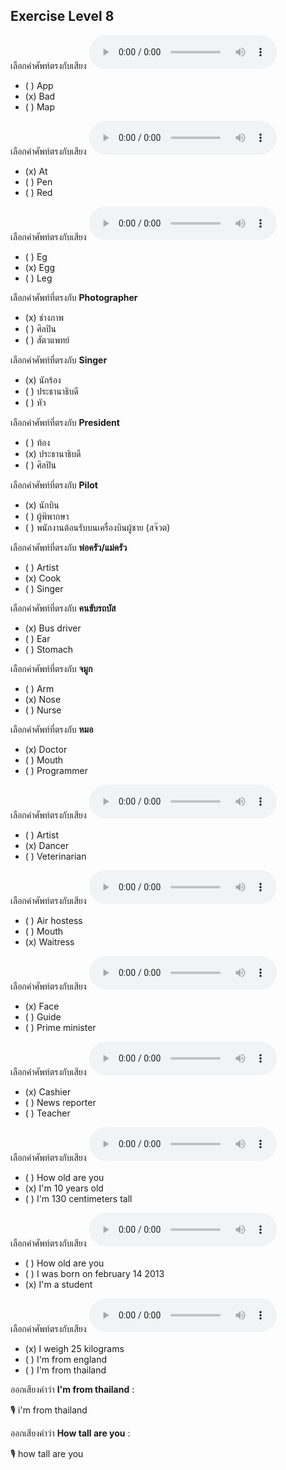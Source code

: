## Exercise Level 8

เลือกคำศัพท์ตรงกับเสียง  ![](/media/audio/bad.mp3) 
 - ( ) App
 - (x) Bad
 - ( ) Map


เลือกคำศัพท์ตรงกับเสียง  ![](/media/audio/at.mp3) 
 - (x) At
 - ( ) Pen
 - ( ) Red


เลือกคำศัพท์ตรงกับเสียง  ![](/media/audio/egg.mp3) 
 - ( ) Eg
 - (x) Egg
 - ( ) Leg


 เลือกคำศัพท์ที่ตรงกับ  **Photographer**
 - (x) ช่างภาพ
 - ( ) ศิลปิน
 - ( ) สัตวแพทย์

 เลือกคำศัพท์ที่ตรงกับ  **Singer**
 - (x) นักร้อง
 - ( ) ประธานาธิบดี
 - ( ) หัว

 เลือกคำศัพท์ที่ตรงกับ  **President**
 - ( ) ท้อง
 - (x) ประธานาธิบดี
 - ( ) ศิลปิน

 เลือกคำศัพท์ที่ตรงกับ  **Pilot**
 - (x) นักบิน
 - ( ) ผู้พิพากษา
 - ( ) พนักงานต้อนรับบนเครื่องบินผู้ชาย (สจ๊วต)

 เลือกคำศัพท์ที่ตรงกับ  **พ่อครัว/แม่ครัว**
 - ( ) Artist
 - (x) Cook
 - ( ) Singer

 เลือกคำศัพท์ที่ตรงกับ  **คนขับรถบัส**
 - (x) Bus driver
 - ( ) Ear
 - ( ) Stomach

 เลือกคำศัพท์ที่ตรงกับ  **จมูก**
 - ( ) Arm
 - (x) Nose
 - ( ) Nurse

 เลือกคำศัพท์ที่ตรงกับ  **หมอ**
 - (x) Doctor
 - ( ) Mouth
 - ( ) Programmer

เลือกคำศัพท์ตรงกับเสียง  ![](/media/audio/dancer.mp3) 
 - ( ) Artist
 - (x) Dancer
 - ( ) Veterinarian


เลือกคำศัพท์ตรงกับเสียง  ![](/media/audio/waitress.mp3) 
 - ( ) Air hostess
 - ( ) Mouth
 - (x) Waitress


เลือกคำศัพท์ตรงกับเสียง  ![](/media/audio/face.mp3) 
 - (x) Face
 - ( ) Guide
 - ( ) Prime minister


เลือกคำศัพท์ตรงกับเสียง  ![](/media/audio/cashier.mp3) 
 - (x) Cashier
 - ( ) News reporter
 - ( ) Teacher


เลือกคำศัพท์ตรงกับเสียง  ![](/media/audio/I'm&#x20;10&#x20;years&#x20;old.mp3) 
 - ( ) How old are you
 - (x) I'm 10 years old
 - ( ) I'm 130 centimeters tall


เลือกคำศัพท์ตรงกับเสียง  ![](/media/audio/I'm&#x20;a&#x20;student.mp3) 
 - ( ) How old are you
 - ( ) I was born on february 14 2013
 - (x) I'm a student


เลือกคำศัพท์ตรงกับเสียง  ![](/media/audio/I&#x20;weigh&#x20;25&#x20;kilograms.mp3) 
 - (x) I weigh 25 kilograms
 - ( ) I'm from england
 - ( ) I'm from thailand

ออกเสียงคำว่า  **I'm from thailand** :

🎙️ i'm from thailand

ออกเสียงคำว่า  **How tall are you** :

🎙️ how tall are you

